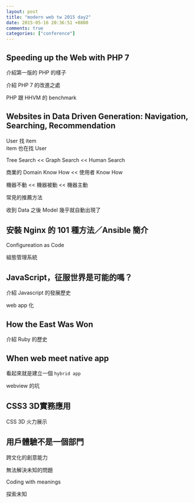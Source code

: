 ```yaml
---
layout: post
title: "modern web tw 2015 day2"
date: 2015-05-16 20:36:51 +0800
comments: true
categories: ["conference"]
---
```


<!-- more -->

## Speeding up the Web with PHP 7

介紹第一版的 PHP 的樣子 

介紹 PHP 7 的改進之處

PHP 跟 HHVM 的 benchmark

## Websites in Data Driven Generation: Navigation, Searching, Recommendation

User 找 item  
item 也在找 User

Tree Search << Graph Search << Human Search

商業的 Domain Know How << 使用者 Know How

機器不動 << 機器被動 << 機器主動

常見的推薦方法

收到 Data 之後 Model 幾乎就自動出現了

 
## 安裝 Nginx 的 101 種方法／Ansible 簡介

Configureation as Code

組態管理系統

## JavaScript，征服世界是可能的嗎？

介紹 Javascript 的發展歷史

web app 化

## How the East Was Won
介紹 Ruby 的歷史

## When web meet native app

看起來就是建立一個 `hybrid app`

webview 的坑

## CSS3 3D實務應用

CSS 3D 火力展示


## 用戶體驗不是一個部門

跨文化的創意能力

無法解決未知的問題

Coding with meanings

探索未知